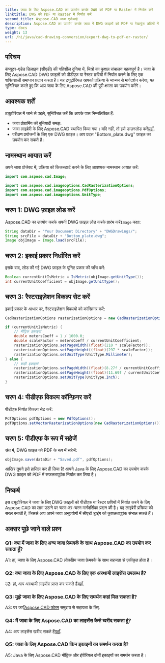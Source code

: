 ```yaml
---
title: जावा के लिए Aspose.CAD का उपयोग करके DWG को PDF या Raster में निर्यात करें
linktitle: DWG को PDF या Raster में निर्यात करें
second_title: Aspose.CAD जावा एपीआई
description: Aspose.CAD का उपयोग करके जावा में DWG फ़ाइलों को PDF या रेखापुंज छवियों में निर्यात करने की निर्बाध प्रक्रिया का अन्वेषण करें। यह चरण-दर-चरण मार्गदर्शिका सटीकता और दक्षता सुनिश्चित करती है।
type: docs
weight: 13
url: /hi/java/cad-drawing-conversion/export-dwg-to-pdf-or-raster/
---
```

## परिचय

कंप्यूटर-एडेड डिज़ाइन (सीएडी) की गतिशील दुनिया में, चित्रों का कुशल संचालन महत्वपूर्ण है। जावा के लिए Aspose.CAD DWG फ़ाइलों को पीडीएफ या रैस्टर छवियों में निर्यात करने के लिए एक शक्तिशाली समाधान प्रदान करता है। यह ट्यूटोरियल आपको प्रक्रिया के माध्यम से मार्गदर्शन करेगा, यह सुनिश्चित करते हुए कि आप जावा के लिए Aspose.CAD की पूरी क्षमता का उपयोग करेंगे।

## आवश्यक शर्तें

ट्यूटोरियल में जाने से पहले, सुनिश्चित करें कि आपके पास निम्नलिखित हैं:

- जावा प्रोग्रामिंग की बुनियादी समझ.
-  जावा लाइब्रेरी के लिए Aspose.CAD स्थापित किया गया। यदि नहीं, तो इसे डाउनलोड करें[यहाँ](https://releases.aspose.com/cad/java/).
- परीक्षण प्रयोजनों के लिए एक DWG फ़ाइल। आप प्रदत्त "Bottom_plate.dwg" फ़ाइल का उपयोग कर सकते हैं।

## नामस्थान आयात करें

अपने जावा प्रोजेक्ट में, प्रक्रिया को किकस्टार्ट करने के लिए आवश्यक नामस्थान आयात करें:

```java
import com.aspose.cad.Image;

import com.aspose.cad.imageoptions.CadRasterizationOptions;
import com.aspose.cad.imageoptions.PdfOptions;
import com.aspose.cad.imageoptions.UnitType;
```

## चरण 1: DWG फ़ाइल लोड करें

 Aspose.CAD का उपयोग करके अपनी DWG फ़ाइल लोड करके प्रारंभ करें`Image` कक्षा:

```java
String dataDir = "Your Document Directory" + "DWGDrawings/";
String srcFile = dataDir + "Bottom_plate.dwg";
Image objImage = Image.load(srcFile);
```

## चरण 2: इकाई प्रकार निर्धारित करें

इसके बाद, लोड की गई DWG फ़ाइल के यूनिट प्रकार की जाँच करें:

```java
Boolean currentUnitIsMetric = IsMetric(objImage.getUnitType());
int currentUnitCoefficient = objImage.getUnitType();
```

## चरण 3: रैस्टराइज़ेशन विकल्प सेट करें

इकाई प्रकार के आधार पर, रैस्टराइज़ेशन विकल्पों को कॉन्फ़िगर करें:

```java
CadRasterizationOptions rasterizationOptions = new CadRasterizationOptions();

if (currentUnitIsMetric) {
    // मीट्रिक इकाइयां
    double metersCoeff = 1 / 1000.0;
    double scaleFactor = metersCoeff / currentUnitCoefficient;
    rasterizationOptions.setPageWidth((float)(210 * scaleFactor));
    rasterizationOptions.setPageHeight((float)(297 * scaleFactor));
    rasterizationOptions.setUnitType(UnitType.Millimeter);
} else {
    // शाही इकाइयां
    rasterizationOptions.setPageWidth((float)(8.27f / currentUnitCoefficient));
    rasterizationOptions.setPageHeight((float)(11.69f / currentUnitCoefficient));
    rasterizationOptions.setUnitType(UnitType.Inch);
}
```

## चरण 4: पीडीएफ विकल्प कॉन्फ़िगर करें

पीडीएफ निर्यात विकल्प सेट करें:

```java
PdfOptions pdfOptions = new PdfOptions();
pdfOptions.setVectorRasterizationOptions(new CadRasterizationOptions());
```

## चरण 5: पीडीएफ के रूप में सहेजें

अंत में, DWG फ़ाइल को PDF के रूप में सहेजें:

```java
objImage.save(dataDir + "Saved.pdf", pdfOptions);
```

आखिर तुमने इसे हासिल कर ही लिया है! आपने Java के लिए Aspose.CAD का उपयोग करके DWG फ़ाइल को PDF में सफलतापूर्वक निर्यात कर लिया है।

## निष्कर्ष

इस ट्यूटोरियल ने जावा के लिए DWG फ़ाइलों को पीडीएफ या रैस्टर छवियों में निर्यात करने के लिए Aspose.CAD का लाभ उठाने पर चरण-दर-चरण मार्गदर्शिका प्रदान की है। यह लाइब्रेरी प्रक्रिया को सरल बनाती है, जिससे आप अपने जावा अनुप्रयोगों में सीएडी ड्राइंग को कुशलतापूर्वक संभाल सकते हैं।

## अक्सर पूछे जाने वाले प्रश्न

### Q1: क्या मैं जावा के लिए अन्य जावा फ्रेमवर्क के साथ Aspose.CAD का उपयोग कर सकता हूँ?

A1: हां, जावा के लिए Aspose.CAD लोकप्रिय जावा फ्रेमवर्क के साथ सहजता से एकीकृत होता है।

### Q2: क्या जावा के लिए Aspose.CAD के लिए एक अस्थायी लाइसेंस उपलब्ध है?

 उ2: हां, आप अस्थायी लाइसेंस प्राप्त कर सकते हैं[यहाँ](https://purchase.aspose.com/temporary-license/).

### Q3: मुझे जावा के लिए Aspose.CAD के लिए समर्थन कहां मिल सकता है?

 A3: पर जाएँ[Aspose.CAD फोरम](https://forum.aspose.com/c/cad/19) समुदाय से सहायता के लिए.

### Q4: मैं जावा के लिए Aspose.CAD का लाइसेंस कैसे खरीद सकता हूं?

 A4: आप लाइसेंस खरीद सकते हैं[यहाँ](https://purchase.aspose.com/buy).

### Q5: जावा के लिए Aspose.CAD किन इकाइयों का समर्थन करता है?

A5: Java के लिए Aspose.CAD मीट्रिक और इंपीरियल दोनों इकाइयों का समर्थन करता है।